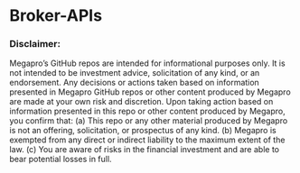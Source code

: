 # Broker-APIs

### Disclaimer: 
Megapro’s GitHub repos are intended for informational purposes only. It is not intended to be investment advice, solicitation of any kind, or an endorsement. Any decisions or actions taken based on information presented in Megapro GitHub repos or other content produced by Megapro are made at your own risk and discretion. Upon taking action based on information presented in this repo or other content produced by Megapro, you confirm that:
(a) This repo or any other material produced by Megapro is not an offering, solicitation, or prospectus of any kind.
(b) Megapro is exempted from any direct or indirect liability to the maximum extent of the law.
(c) You are aware of risks in the financial investment and are able to bear potential losses in full.
